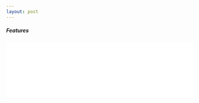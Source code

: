 ```yaml
---
layout: post
---
```


##### Features
<iframe width="100%" height="auto" src="//3894.cyberbiz.tw/s/files/3894/ckeditor/pictures/content_b95c4be8-90c9-4cfe-9878-d39cd4bd5991.jpg" frameborder="0"></iframe>